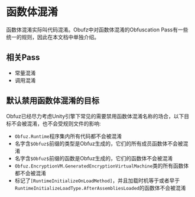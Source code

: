 # 函数体混淆

函数体混淆实际叫代码混淆。Obufz中对函数体混淆的Obfuscation Pass有一些统一的规则，因此在本文档中单独介绍。

## 相关Pass

- 常量混淆
- 调用混淆

## 默认禁用函数体混淆的目标

Obfuz已经尽力考虑Unity引擎下常见的需要禁用函数体混淆名称的场合，以下目标不会被混淆，也不会受规则文件的影响:

- `Obfuz.Runtime`程序集内所有代码都不会被混淆
- 名字含`$Obfuz$`前缀的类型是Obfuz生成的，它们的所有成员函数体不会被混淆
- 名字含`$Obfuz$`前缀的函数是Obfuz生成的，它们的函数体不会被混淆
- `Obfuz.EncryptionVM.GeneratedEncryptionVirtualMachine`类的所有函数体都不会被混淆
- 标记了`[RuntimeInitializeOnLoadMethod]`，并且加载时机等于或者早于`RuntimeInitializeLoadType.AfterAssembliesLoaded`的函数体不会被混淆
